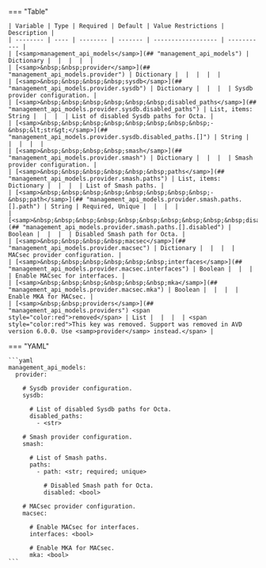 <!--
  ~ Copyright (c) 2025 Arista Networks, Inc.
  ~ Use of this source code is governed by the Apache License 2.0
  ~ that can be found in the LICENSE file.
  -->
=== "Table"

    | Variable | Type | Required | Default | Value Restrictions | Description |
    | -------- | ---- | -------- | ------- | ------------------ | ----------- |
    | [<samp>management_api_models</samp>](## "management_api_models") | Dictionary |  |  |  |  |
    | [<samp>&nbsp;&nbsp;provider</samp>](## "management_api_models.provider") | Dictionary |  |  |  |  |
    | [<samp>&nbsp;&nbsp;&nbsp;&nbsp;sysdb</samp>](## "management_api_models.provider.sysdb") | Dictionary |  |  |  | Sysdb provider configuration. |
    | [<samp>&nbsp;&nbsp;&nbsp;&nbsp;&nbsp;&nbsp;disabled_paths</samp>](## "management_api_models.provider.sysdb.disabled_paths") | List, items: String |  |  |  | List of disabled Sysdb paths for Octa. |
    | [<samp>&nbsp;&nbsp;&nbsp;&nbsp;&nbsp;&nbsp;&nbsp;&nbsp;-&nbsp;&lt;str&gt;</samp>](## "management_api_models.provider.sysdb.disabled_paths.[]") | String |  |  |  |  |
    | [<samp>&nbsp;&nbsp;&nbsp;&nbsp;smash</samp>](## "management_api_models.provider.smash") | Dictionary |  |  |  | Smash provider configuration. |
    | [<samp>&nbsp;&nbsp;&nbsp;&nbsp;&nbsp;&nbsp;paths</samp>](## "management_api_models.provider.smash.paths") | List, items: Dictionary |  |  |  | List of Smash paths. |
    | [<samp>&nbsp;&nbsp;&nbsp;&nbsp;&nbsp;&nbsp;&nbsp;&nbsp;-&nbsp;path</samp>](## "management_api_models.provider.smash.paths.[].path") | String | Required, Unique |  |  |  |
    | [<samp>&nbsp;&nbsp;&nbsp;&nbsp;&nbsp;&nbsp;&nbsp;&nbsp;&nbsp;&nbsp;disabled</samp>](## "management_api_models.provider.smash.paths.[].disabled") | Boolean |  |  |  | Disabled Smash path for Octa. |
    | [<samp>&nbsp;&nbsp;&nbsp;&nbsp;macsec</samp>](## "management_api_models.provider.macsec") | Dictionary |  |  |  | MACsec provider configuration. |
    | [<samp>&nbsp;&nbsp;&nbsp;&nbsp;&nbsp;&nbsp;interfaces</samp>](## "management_api_models.provider.macsec.interfaces") | Boolean |  |  |  | Enable MACsec for interfaces. |
    | [<samp>&nbsp;&nbsp;&nbsp;&nbsp;&nbsp;&nbsp;mka</samp>](## "management_api_models.provider.macsec.mka") | Boolean |  |  |  | Enable MKA for MACsec. |
    | [<samp>&nbsp;&nbsp;providers</samp>](## "management_api_models.providers") <span style="color:red">removed</span> | List |  |  |  | <span style="color:red">This key was removed. Support was removed in AVD version 6.0.0. Use <samp>provider</samp> instead.</span> |

=== "YAML"

    ```yaml
    management_api_models:
      provider:

        # Sysdb provider configuration.
        sysdb:

          # List of disabled Sysdb paths for Octa.
          disabled_paths:
            - <str>

        # Smash provider configuration.
        smash:

          # List of Smash paths.
          paths:
            - path: <str; required; unique>

              # Disabled Smash path for Octa.
              disabled: <bool>

        # MACsec provider configuration.
        macsec:

          # Enable MACsec for interfaces.
          interfaces: <bool>

          # Enable MKA for MACsec.
          mka: <bool>
    ```
